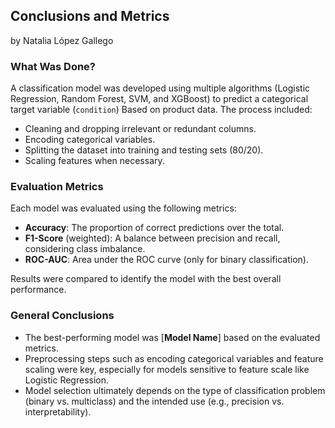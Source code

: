 ## Conclusions and Metrics

by Natalia López Gallego

### What Was Done?

A classification model was developed using multiple algorithms (Logistic Regression, Random Forest, SVM, and XGBoost) to predict a categorical target variable (`condition`) Based on product data. The process included:

* Cleaning and dropping irrelevant or redundant columns.
* Encoding categorical variables.
* Splitting the dataset into training and testing sets (80/20).
* Scaling features when necessary.

### Evaluation Metrics

Each model was evaluated using the following metrics:

* **Accuracy**: The proportion of correct predictions over the total.
* **F1-Score** (weighted): A balance between precision and recall, considering class imbalance.
* **ROC-AUC**: Area under the ROC curve (only for binary classification).

Results were compared to identify the model with the best overall performance.

### General Conclusions

* The best-performing model was \[**Model Name**] based on the evaluated metrics.
* Preprocessing steps such as encoding categorical variables and feature scaling were key, especially for models sensitive to feature scale like Logistic Regression.
* Model selection ultimately depends on the type of classification problem (binary vs. multiclass) and the intended use (e.g., precision vs. interpretability).

